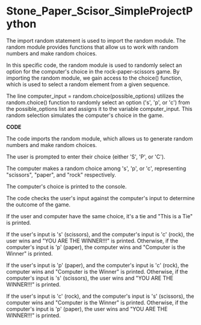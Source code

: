 # Stone_Paper_Scisor_SimpleProjectPython

The import random statement is used to import the random module. The random module provides functions that allow us to work with random numbers and make random choices.

In this specific code, the random module is used to randomly select an option for the computer's choice in the rock-paper-scissors game. By importing the random module, we gain access to the choice() function, which is used to select a random element from a given sequence.

The line computer_input = random.choice(possible_options) utilizes the random.choice() function to randomly select an option ('s', 'p', or 'c') from the possible_options list and assigns it to the variable computer_input. This random selection simulates the computer's choice in the game.

**CODE**


The code imports the random module, which allows us to generate random numbers and make random choices.

The user is prompted to enter their choice (either 'S', 'P', or 'C').

The computer makes a random choice among 's', 'p', or 'c', representing "scissors", "paper", and "rock" respectively.

The computer's choice is printed to the console.

The code checks the user's input against the computer's input to determine the outcome of the game.

If the user and computer have the same choice, it's a tie and "This is a Tie" is printed.

If the user's input is 's' (scissors), and the computer's input is 'c' (rock), the user wins and "YOU ARE THE WINNER!!!" is printed. Otherwise, if the computer's input is 'p' (paper), the computer wins and "Computer is the Winner" is printed.

If the user's input is 'p' (paper), and the computer's input is 'c' (rock), the computer wins and "Computer is the Winner" is printed. Otherwise, if the computer's input is 's' (scissors), the user wins and "YOU ARE THE WINNER!!!" is printed.

If the user's input is 'c' (rock), and the computer's input is 's' (scissors), the computer wins and "Computer is the Winner" is printed. Otherwise, if the computer's input is 'p' (paper), the user wins and "YOU ARE THE WINNER!!!" is printed.
